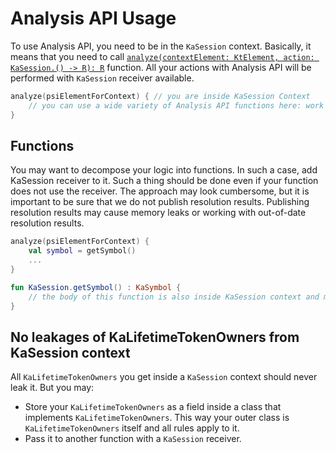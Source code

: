 # Analysis API Usage

To use Analysis API, you need to be in the `KaSession` context. Basically, it means that you need to call [`analyze(contextElement: KtElement, action: KaSession.() -> R): R`](https://github.com/JetBrains/kotlin/blob/master/analysis/analysis-api/src/org/jetbrains/kotlin/analysis/api/session/KtAnalysisSessionProvider.kt#L35) function. All your actions with Analysis API will be performed with `KaSession` receiver available.
```kotlin
analyze(psiElementForContext) { // you are inside KaSession Context
    // you can use a wide variety of Analysis API functions here: work with types, symbols, signatures, scopes and more.
}
```
## Functions
You may want to decompose your logic into functions. In such a case, add KaSession receiver to it. Such a thing should be done even if your function does not use the receiver. The approach may look cumbersome, but it is important to be sure that we do not publish resolution results. Publishing resolution results may cause memory leaks or working with out-of-date resolution results.
```kotlin
analyze(psiElementForContext) {
    val symbol = getSymbol()
    ...
}

fun KaSession.getSymbol() : KaSymbol {
    // the body of this function is also inside KaSession context and may use it 
}
```

## No leakages of KaLifetimeTokenOwners from KaSession context
All `KaLifetimeTokenOwners` you get inside a `KaSession` context should never leak it. But you may:
* Store your `KaLifetimeTokenOwners` as a field inside a class that implements `KaLifetimeTokenOwners`. This way your outer class is `KaLifetimeTokenOwners` itself and all rules apply to it. 
* Pass it to another function with a `KaSession` receiver.